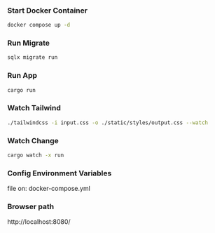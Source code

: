 ### Start Docker Container
```bash
docker compose up -d
```

### Run Migrate
```bash
sqlx migrate run
```

### Run App
```bash
cargo run
```

### Watch Tailwind
```bash
./tailwindcss -i input.css -o ./static/styles/output.css --watch 
```

### Watch Change
```bash
cargo watch -x run
```

### Config Environment Variables 
file on: docker-compose.yml

### Browser path
http://localhost:8080/